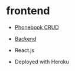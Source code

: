 # frontend

- [Phonebook CRUD](https://fathomless-castle-14833.herokuapp.com/)
- [Backend](https://github.com/mwan391/backend-phonebook)
- React.js

- Deployed with Heroku 
